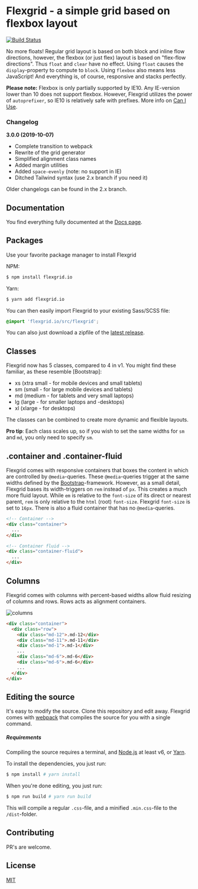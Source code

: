 # Flexgrid - a simple grid based on flexbox layout

[![Build Status](https://travis-ci.org/moso/flexgrid.svg?branch=master)](https://travis-ci.org/moso/flexgrid)

No more floats! Regular grid layout is based on both block and inline flow directions, however, the flexbox (or just flex) layout is based on "flex-flow directions". Thus `float` and `clear` have no effect. Using `float` causes the `display`-property to compute to `block`. Using `flexbox` also means less JavaScript! And everything is, of course, responsive and stacks perfectly.

**Please note:** Flexbox is only partially supported by IE10. Any IE-version lower than 10 does not support flexbox. However, Flexgrid utilizes the power of `autoprefixer`, so IE10 is relatively safe with prefixes. More info on [Can I Use](http://caniuse.com/#search=flex).

### Changelog

**3.0.0 (2019-10-07)**
- Complete transition to webpack
- Rewrite of the grid generator
- Simplified alignment class names
- Added margin utilities
- Added `space-evenly` (note: no support in IE)
- Ditched Tailwind syntax (use 2.x branch if you need it)

Older changelogs can be found in the 2.x branch.

## Documentation

You find everything fully documented at the [Docs page](https://docs.flexgrid.io).

## Packages

Use your favorite package manager to install Flexgrid

NPM:
```bash
$ npm install flexgrid.io
```

Yarn:
```bash
$ yarn add flexgrid.io
```

You can then easily import Flexgrid to your existing Sass/SCSS file:
```scss
@import 'flexgrid.io/src/flexgrid';
```

You can also just download a zipfile of the [latest release](https://github.com/moso/flexgrid/releases/latest/download/flexgrid.zip).

## Classes

Flexgrid now has 5 classes, compared to 4 in v1. You might find these familiar, as these resemble [Bootstrap]:
- xs (xtra small - for mobile devices and small tablets)
- sm (small - for large mobile devices and tablets)
- md (medium - for tablets and very small laptops)
- lg (large - for smaller laptops and -desktops)
- xl (xlarge - for desktops)

The classes can be combined to create more dynamic and flexible layouts.

**Pro tip**: Each class scales up, so if you wish to set the same widths for `sm` and `md`, you only need to specify `sm`.

## .container and .container-fluid

Flexgrid comes with responsive containers that boxes the content in which are controlled by `@media`-queries. These `@media`-queries trigger at the same widths defined by the [Bootstrap](https://getbootstrap.com)-framework. However, as a small detail, Flexgrid bases its width-triggers on `rem` instead of `px`. This creates a much more fluid layout. While `em` is relative to the `font-size` of its direct or nearest parent, `rem` is only relative to the `html` (root) `font-size`. Flexgrid `font-size` is set to `16px`. There is also a fluid container that has no `@media`-queries.

```html
<!-- Container -->
<div class="container">
  ...
</div>

<!-- Container fluid -->
<div class="container-fluid">
  ...
</div>
```

## Columns

Flexgrid comes with columns with percent-based widths allow fluid resizing of columns and rows. Rows acts as alignment containers.

![columns](https://flexgrid.io/old/img/columns.png)

```html
<div class="container">
  <div class="row">
    <div class="md-12">.md-12</div>
    <div class="md-11">.md-11</div>
    <div class="md-1">.md-1</div>
    ...
    <div class="md-6">.md-6</div>
    <div class="md-6">.md-6</div>
    ...
  </div>
</div>
```

## Editing the source

It's easy to modify the source. Clone this repository and edit away. Flexgrid comes with [webpack](https://webpackjs.org) that compiles the source for you with a single command.

##### Requirements

Compiling the source requires a terminal, and [Node.js](https://nodejs.org) at least v6, or [Yarn](https://yarnpkg.com).

To install the dependencies, you just run:
```bash
$ npm install # yarn install
```

When you're done editing, you just run:
```bash
$ npm run build # yarn run build
```

This will compile a regular `.css`-file, and a minified `.min.css`-file to the `/dist`-folder.

## Contributing

PR's are welcome.

## License

[MIT](https://github.com/moso/flexgrid/blob/master/LICENSE)
